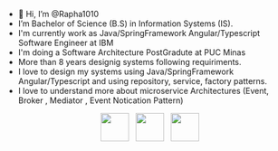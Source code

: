 

- 👋 Hi, I’m @Rapha1010
- I’m Bachelor of Science (B.S) in Information Systems (IS).
- I'm currently work as Java/SpringFramework Angular/Typescript Software Engineer at IBM
- I'm doing a Software Architecture PostGradute at PUC Minas
- More than 8 years designig systems following requiriments.
- I love to design my systems using Java/SpringFramework  Angular/Typescript and using repository, service, factory patterns.
- I love to understand more about microservice Architectures (Event, Broker , Mediator , Event Notication Pattern)

<p align="center">  
&nbsp; <a href="https://www.instagram.com/rhtavares1010/" target="_blank" rel="noopener noreferrer"><img src="https://img.icons8.com/plasticine/100/000000/instagram-new.png" width="50" /></a>  
&nbsp; <a href="https://www.linkedin.com/in/raphaelatavaresleao/" target="_blank" rel="noopener noreferrer"><img src="https://img.icons8.com/plasticine/100/000000/linkedin.png" width="50" /></a>
&nbsp; <a href="mailto:rapha.tavares1010gmail.com" target="_blank" rel="noopener noreferrer"><img src="https://img.icons8.com/plasticine/100/000000/gmail.png"  width="50" /></a>
</p>

<!---
Rapha1010/Rapha1010 is a ✨ special ✨ repository because its `README.md` (this file) appears on your GitHub profile.
You can click the Preview link to take a look at your changes.
--->



